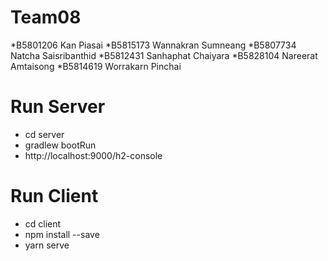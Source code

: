 # Team08

*B5801206 Kan Piasai
*B5815173 Wannakran Sumneang
*B5807734 Natcha Saisribanthid
*B5812431 Sanhaphat Chaiyara
*B5828104 Nareerat Amtaisong
*B5814619 Worrakarn Pinchai

# Run Server
* cd server
* gradlew bootRun
* http://localhost:9000/h2-console

# Run Client
* cd client
* npm install --save
* yarn serve